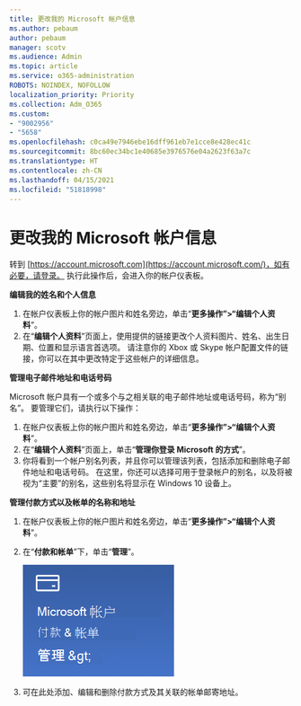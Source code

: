 ```yaml
---
title: 更改我的 Microsoft 帐户信息
ms.author: pebaum
author: pebaum
manager: scotv
ms.audience: Admin
ms.topic: article
ms.service: o365-administration
ROBOTS: NOINDEX, NOFOLLOW
localization_priority: Priority
ms.collection: Adm_O365
ms.custom:
- "9002956"
- "5658"
ms.openlocfilehash: c0ca49e7946ebe16dff961eb7e1cce8e428ec41c
ms.sourcegitcommit: 8bc60ec34bc1e40685e3976576e04a2623f63a7c
ms.translationtype: HT
ms.contentlocale: zh-CN
ms.lasthandoff: 04/15/2021
ms.locfileid: "51818998"
---
```

# <a name="change-my-microsoft-account-information"></a>更改我的 Microsoft 帐户信息

转到 [https://account.microsoft.com](https://account.microsoft.com/)，如有必要，请登录。 执行此操作后，会进入你的帐户仪表板。  

**编辑我的姓名和个人信息**

1. 在帐户仪表板上你的帐户图片和姓名旁边，单击“**更多操作”>“编辑个人资料**”。
2. 在“**编辑个人资料**”页面上，使用提供的链接更改个人资料图片、姓名、出生日期、位置和显示语言首选项。 请注意你的 Xbox 或 Skype 帐户配置文件的链接，你可以在其中更改特定于这些帐户的详细信息。

**管理电子邮件地址和电话号码**

Microsoft 帐户具有一个或多个与之相关联的电子邮件地址或电话号码，称为“别名”。 要管理它们，请执行以下操作：

1. 在帐户仪表板上你的帐户图片和姓名旁边，单击“**更多操作”>“编辑个人资料**”。
2. 在“**编辑个人资料**”页面上，单击“**管理你登录 Microsoft 的方式**”。 
3. 你将看到一个帐户别名列表，并且你可以管理该列表，包括添加和删除电子邮件地址和电话号码。 在这里，你还可以选择可用于登录帐户的别名，以及将被视为“主要”的别名，这些别名将显示在 Windows 10 设备上。

**管理付款方式以及帐单的名称和地址** 

1. 在帐户仪表板上你的帐户图片和姓名旁边，单击“**更多操作”>“编辑个人资料**”。
2. 在“**付款和帐单**”下，单击“**管理**”。

    ![管理付款和帐单](media/manage-account.png)

3. 可在此处添加、编辑和删除付款方式及其关联的帐单邮寄地址。 
